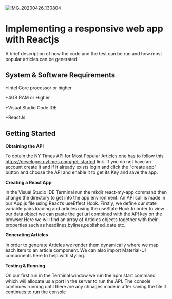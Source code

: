 ![IMG_20200426_130804](https://user-images.githubusercontent.com/60769525/123710894-cac7e700-d86f-11eb-993d-03881120199b.jpg)
# Implementing  a responsive web app with Reactjs

A brief description of how the code and the test can be run and how most popular articles can be generated

## System & Software Requirements

*Intel Core processor or higher 

*4GB RAM or Higher

*Visual Studio Code IDE 

*ReactJs

## Getting Started 

**Obtaining the API** 

To obtain the NY Times API for Most Popular Articles one has to follow this https://developer.nytimes.com/get-started link. If you do not have an account create it and if it already exists login and click the "create app" button and choose the API and enable it to get its Key and save the app. 

**Creating a React App**

In the Visual Studio IDE Terminal run the mkdir react-my-app command then change the directory to get into the app environment. 
An API call is made in our App.js file using React’s useEffect Hook. Firstly, we define our state variable pairs loading and articles using the useState Hook.In order to view our data object we can paste the get url combined with the API key on the browser.Here we will find an array of Articles objects together with their properties such as headlines,bylines,published_date etc.

**Generating Articles**

In order to generate Articles we render them dynamically where we map each item to an article component. We can also import Material-UI components here to help with styling.

**Testing & Running**

On our first run in the Terminal window we run the npm start command which will allocate us a port in the server to run the API. The console continues running until there are any chnages made in after saving the file it continues to run the console


